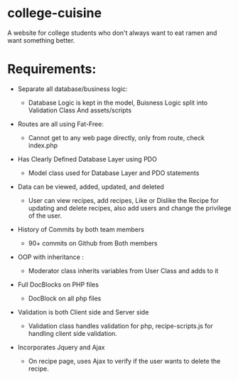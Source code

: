 # college-cuisine
A website for college students who don't always want to eat ramen and want something better.


# Requirements:
* Separate all database/business logic:
    * Database Logic is kept in the model, 
      Buisness Logic split into Validation Class
      And assets/scripts
    
* Routes are all using Fat-Free:
    * Cannot get to any web page directly, only from route, check index.php

* Has Clearly Defined Database Layer using PDO
    * Model class used for Database Layer and PDO statements
    
* Data can be viewed, added, updated, and deleted
    * User can view recipes, add recipes, Like or Dislike the Recipe for updating
    and delete recipes, also add users and change the privilege of the user.
    
* History of Commits by both team members
    * 90+ commits on Github from Both members
    
* OOP with inheritance :
    * Moderator class inherits variables from User Class and adds to it
    
* Full DocBlocks on PHP files
    * DocBlock on all php files
    
* Validation is both Client side and Server side
    * Validation class handles validation for php, recipe-scripts.js
    for handling client side validation.
    
* Incorporates Jquery and Ajax
    * On recipe page, uses Ajax to verify if the user wants to delete the recipe.